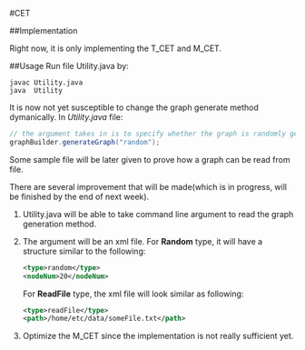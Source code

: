 #CET

##Implementation

Right now, it is only implementing the T_CET and M_CET.


##Usage
Run file Utility.java by:

````jshelllanguage
javac Utility.java 
java  Utility
````

It is now not yet susceptible to change the graph generate method dymanically.
In *Utility.java* file:

````java
// the argument takes in is to specify whether the graph is randomly generated or read from file.
graphBuilder.generateGraph("random");
````

Some sample file will be later given to prove how a graph can be read from file.

There are several improvement that will be made(which is in progress, will be finished by the end of next week).
1. Utility.java will be able to take command line argument to read the graph generation method.
2. The argument will be an xml file. For **Random** type, it will have a structure similar to the following:

    ````xml
    <type>random</type>
    <nodeNum>20</nodeNum>
    ````
    For **ReadFile** type, the xml file will look similar as following:
    
    ````xml
    <type>readFile</type>
    <path>/home/etc/data/someFile.txt</path>
    ````
3. Optimize the M_CET since the implementation is not really sufficient yet. 
 
 
 